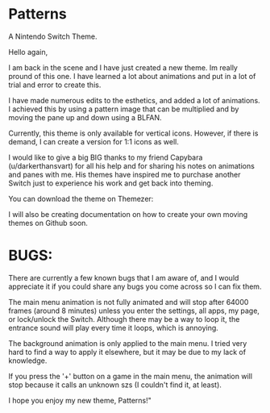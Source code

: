 # Patterns
A Nintendo Switch Theme.

Hello again,

I am back in the scene and I have just created a new theme. Im really pround of this one.
I have learned a lot about animations and put in a lot of trial and error to create this.

I have made numerous edits to the esthetics, and added a lot of animations. I achieved this by using a pattern image that can be multiplied and by moving the pane up and down using a BLFAN.

Currently, this theme is only available for vertical icons. However, if there is demand, I can create a version for 1:1 icons as well.

I would like to give a big BIG thanks to my friend Capybara (u/darkerthansvart) for all his help and for sharing his notes on animations and panes with me. His themes have inspired me to purchase another Switch just to experience his work and get back into theming.

You can download the theme on Themezer:


I will also be creating documentation on how to create your own moving themes on Github soon.


# BUGS:

There are currently a few known bugs that I am aware of, and I would appreciate it if you could share any bugs you come across so I can fix them.

The main menu animation is not fully animated and will stop after 64000 frames (around 8 minutes) unless you enter the settings, all apps, my page, or lock/unlock the Switch. Although there may be a way to loop it, the entrance sound will play every time it loops, which is annoying.

The background animation is only applied to the main menu. I tried very hard to find a way to apply it elsewhere, but it may be due to my lack of knowledge.

If you press the '+' button on a game in the main menu, the animation will stop because it calls an unknown szs (I couldn't find it, at least).

I hope you enjoy my new theme, Patterns!"
 
